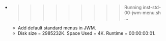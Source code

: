 * >>>>>>>>> Running inst-std-00-jwm-menu.sh ...
  * Add default standard menus in JWM.
  * Disk size = 2985232K. Space Used = 4K. Runtime = 00:00:00:01.
